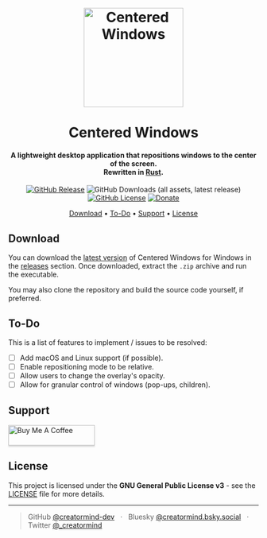 <h1 align="center">
    <br />
    <div><img src="icon.ico" alt="Centered Windows" width="200" /></div>
    <br />
    Centered Windows
    <br />
</h1>

<h4 align="center">
    A lightweight desktop application that repositions windows to the center of the screen.
    <br />
    Rewritten in <a href="https://www.rust-lang.org/" target="_blank">Rust</a>.
</h4>

<p align="center">
    <a href="https://github.com/creatormind-dev/centered-windows/releases/latest"><img alt="GitHub Release" src="https://img.shields.io/github/v/release/creatormind-dev/centered-windows?color=green"></a>
    <img alt="GitHub Downloads (all assets, latest release)" src="https://img.shields.io/github/downloads/creatormind-dev/centered-windows/latest/total?color=blue">
    <a href="https://www.gnu.org/licenses/gpl-3.0.en.html"><img alt="GitHub License" src="https://img.shields.io/github/license/creatormind-dev/centered-windows"></a>
    <a href="https://buymeacoffee.com/creatormind"><img alt="Donate" src="https://img.shields.io/badge/%24-donate-bb5794"></a>
</p>

<p align="center">
    <a href="#download">Download</a> •
    <a href="#to-do">To-Do</a> •
    <a href="#support">Support</a> •
    <a href="#license">License</a>
</p>

## Download

You can download the [latest version](https://github.com/creatormind-dev/centered-windows/releases/latest) of Centered Windows for Windows in the [releases](https://github.com/creatormind-dev/centered-windows/releases) section.
Once downloaded, extract the `.zip` archive and run the executable.

You may also clone the repository and build the source code yourself, if preferred. 

## To-Do

This is a list of features to implement / issues to be resolved:

- [ ] Add macOS and Linux support (if possible). 
- [ ] Enable repositioning mode to be relative.
- [ ] Allow users to change the overlay's opacity.
- [ ] Allow for granular control of windows (pop-ups, children).

## Support

<a href="https://buymeacoffee.com/creatormind" target="_blank"><img src="https://www.buymeacoffee.com/assets/img/custom_images/purple_img.png" alt="Buy Me A Coffee" style="height: 41px !important;width: 174px !important;box-shadow: 0px 3px 2px 0px rgba(190, 190, 190, 0.5) !important;-webkit-box-shadow: 0px 3px 2px 0px rgba(190, 190, 190, 0.5) !important;" ></a>

## License

This project is licensed under the **GNU General Public License v3** - see the [LICENSE](LICENSE.md) file for more details.

---

> GitHub [@creatormind-dev](https://github.com/creatormind-dev) &nbsp; &middot; &nbsp;
> Bluesky [@creatormind.bsky.social](https://bsky.app/profile/creatormind.bsky.social) &nbsp; &middot; &nbsp;
> Twitter [@_creatormind](https://x.com/_creatormind)
